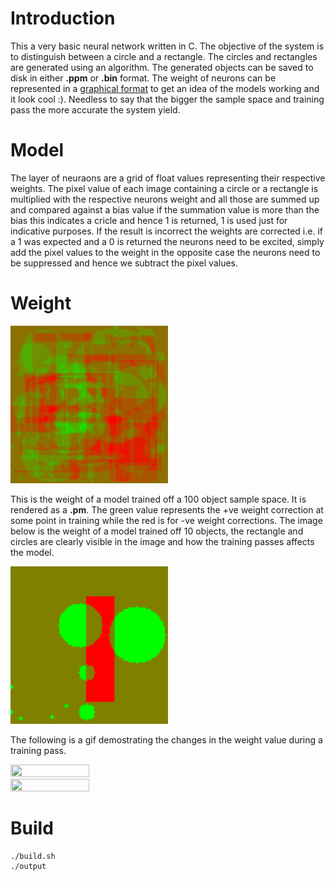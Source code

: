 # Introduction

This a very basic neural network written in C. The objective of the system is to distinguish between a circle and a rectangle. The circles and rectangles are generated using an algorithm. The generated objects can be saved to disk in either **.ppm** or **.bin** format. The weight of neurons can be represented in a [graphical format](#Weight) to get an idea of the models working and it look cool :). Needless to say that the bigger the sample space and training pass the more accurate the system yield.

# Model

The layer of neuraons are a grid of float values representing their respective weights. The pixel value of each image containing a circle or a rectangle is multiplied with the respective neurons weight and all those are summed up and compared against a bias value if the summation value is more than the bias this indicates a cricle and hence 1 is returned, 1 is used just for indicative purposes. If the result is incorrect the weights are corrected i.e. if a 1 was expected and a 0 is returned the neurons need to be excited, simply add the pixel values to the weight in the opposite case the neurons need to be suppressed and hence we subtract the pixel values.

# Weight

<img src="assets/modelwt100.jpg" height="50%" width="50%">
<!--![100](assets/modelwt100.jpg)-->

This is the weight of a model trained off a 100 object sample space. It is rendered as a **.pm**. The green value represents the +ve weight correction at some point in training while the red is for -ve weight corrections. The image below is the weight of a model trained off 10 objects, the rectangle and circles are clearly visible in the image and how the training passes affects the model.

<img src="assets/modelwt10.jpg" height="50%" width="50%">

The following is a gif demostrating the changes in the weight value during a training pass.

<img src="assets/modelwt100.gif" height="50%" width="50%">

<img src="assets/modelwt100100.gif" height="50%" width="50%">

# Build
```console
./build.sh
./output
```
